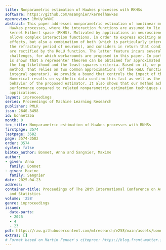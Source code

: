 ```yaml
---
title: Nonparametric estimation of Hawkes processes with RKHSs
software: https://github.com/msangnier/kernelhawkes
openreview: 1MnUyJoVNC
abstract: This paper addresses nonparametric estimation of nonlinear multivariate
  Hawkes processes, where the interaction functions are assumed to lie in a reproducing
  kernel Hilbert space (RKHS). Motivated by applications in neuroscience, the model
  allows complex interaction functions, in order to express exciting and inhibiting
  effects, but also a combination of both (which is particularly interesting to model
  the refractory period of neurons), and considers in return that conditional intensities
  are rectified by the ReLU function. The latter feature incurs several methodological
  challenges, for which workarounds are proposed in this paper. In particular, it
  is shown that a representer theorem can be obtained for approximated versions of
  the log-likelihood and the least-squares criteria. Based on it, we propose an estimation
  method, that relies on two common approximations (of the ReLU function and of the
  integral operator). We provide a bound that controls the impact of these approximations.
  Numerical results on synthetic data confirm this fact as well as the good asymptotic
  behavior of the proposed estimator. It also shows that our method achieves a better
  performance compared to related nonparametric estimation techniques and suits neuronal
  applications.
layout: inproceedings
series: Proceedings of Machine Learning Research
publisher: PMLR
issn: 2640-3498
id: bonnet25a
month: 0
tex_title: Nonparametric estimation of Hawkes processes with RKHSs
firstpage: 3574
lastpage: 3582
page: 3574-3582
order: 3574
cycles: false
bibtex_author: Bonnet, Anna and Sangnier, Maxime
author:
- given: Anna
  family: Bonnet
- given: Maxime
  family: Sangnier
date: 2025-04-23
address:
container-title: Proceedings of The 28th International Conference on Artificial Intelligence
  and Statistics
volume: '258'
genre: inproceedings
issued:
  date-parts:
  - 2025
  - 4
  - 23
pdf: https://raw.githubusercontent.com/mlresearch/v258/main/assets/bonnet25a/bonnet25a.pdf
extras: []
# Format based on Martin Fenner's citeproc: https://blog.front-matter.io/posts/citeproc-yaml-for-bibliographies/
---
```

